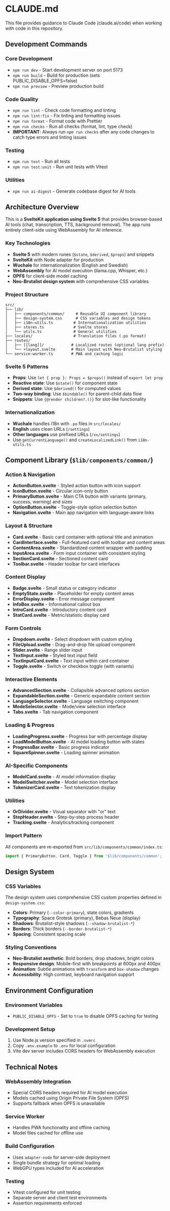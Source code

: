 # CLAUDE.md

This file provides guidance to Claude Code (claude.ai/code) when working with code in this repository.

## Development Commands

### Core Development

- `npm run dev` - Start development server on port 5173
- `npm run build` - Build for production (sets PUBLIC_DISABLE_OPFS=false)
- `npm run preview` - Preview production build

### Code Quality

- `npm run lint` - Check code formatting and linting
- `npm run lint:fix` - Fix linting and formatting issues
- `npm run format` - Format code with Prettier
- `npm run checks` - Run all checks (format, lint, type check)
- **IMPORTANT**: Always run `npm run checks` after any code changes to catch type errors and linting issues

### Testing

- `npm run test` - Run all tests
- `npm run test:unit` - Run unit tests with Vitest

### Utilities

- `npm run ai-digest` - Generate codebase digest for AI tools

## Architecture Overview

This is a **SvelteKit application using Svelte 5** that provides browser-based AI tools (chat, transcription, TTS, background removal). The app runs entirely client-side using WebAssembly for AI inference.

### Key Technologies

- **Svelte 5** with modern runes (`$state`, `$derived`, `$props`) and snippets
- **SvelteKit** with Node adapter for production
- **Wuchale** for internationalization (English and Swedish)
- **WebAssembly** for AI model execution (llama.cpp, Whisper, etc.)
- **OPFS** for client-side model caching
- **Neo-Brutalist design system** with comprehensive CSS variables

### Project Structure

```
src/
├── lib/
│   ├── components/common/     # Reusable UI component library
│   ├── design-system.css      # CSS variables and design tokens
│   ├── i18n-utils.ts         # Internationalization utilities
│   ├── stores.ts             # Svelte stores
│   └── utils.ts              # General utilities
├── locales/                  # Translation files (.po format)
├── routes/
│   ├── [[lang]]/            # Localized routes (optional lang prefix)
│   └── +layout.svelte       # Main layout with Neo-Brutalist styling
└── service-worker.ts        # PWA and caching logic
```

### Svelte 5 Patterns

- **Props**: Use `let { prop }: Props = $props()` instead of `export let prop`
- **Reactive state**: Use `$state()` for component state
- **Derived state**: Use `$derived()` for computed values
- **Two-way binding**: Use `$bindable()` for parent-child data flow
- **Snippets**: Use `{@render children?.()}` for slot-like functionality

### Internationalization

- **Wuchale** handles i18n with `.po` files in `src/locales/`
- **English** uses clean URLs (`/settings`)
- **Other languages** use prefixed URLs (`/sv/settings`)
- Use `getCurrentLanguage()` and `createLocalizedLink()` from `i18n-utils.ts`

## Component Library (`$lib/components/common/`)

### Action & Navigation

- **ActionButton.svelte** - Styled action button with icon support
- **IconButton.svelte** - Circular icon-only button
- **PrimaryButton.svelte** - Main CTA button with variants (primary, success, warning) and sizes
- **OptionButton.svelte** - Toggle-style option selection button
- **Navigation.svelte** - Main app navigation with language-aware links

### Layout & Structure

- **Card.svelte** - Basic card container with optional title and animation
- **CardInterface.svelte** - Full-featured card with toolbar and content areas
- **ContentArea.svelte** - Standardized content wrapper with padding
- **InputArea.svelte** - Form input container with consistent styling
- **SectionCard.svelte** - Sectioned content card
- **Toolbar.svelte** - Header toolbar for card interfaces

### Content Display

- **Badge.svelte** - Small status or category indicator
- **EmptyState.svelte** - Placeholder for empty content areas
- **ErrorDisplay.svelte** - Error message component
- **InfoBox.svelte** - Informational callout box
- **IntroCard.svelte** - Introductory content card
- **StatCard.svelte** - Metric/statistic display card

### Form Controls

- **Dropdown.svelte** - Select dropdown with custom styling
- **FileUpload.svelte** - Drag-and-drop file upload component
- **Slider.svelte** - Range slider input
- **TextInput.svelte** - Styled text input field
- **TextInputCard.svelte** - Text input within card container
- **Toggle.svelte** - Switch or checkbox toggle (with variants)

### Interactive Elements

- **AdvancedSection.svelte** - Collapsible advanced options section
- **ExpandableSection.svelte** - Generic expandable content section
- **LanguageSelector.svelte** - Language switching component
- **ModeSelector.svelte** - Mode/view selection interface
- **Tabs.svelte** - Tab navigation component

### Loading & Progress

- **LoadingProgress.svelte** - Progress bar with percentage display
- **LoadModelButton.svelte** - AI model loading button with states
- **ProgressBar.svelte** - Basic progress indicator
- **SquareSpinner.svelte** - Loading spinner animation

### AI-Specific Components

- **ModelCard.svelte** - AI model information display
- **ModelSwitcher.svelte** - Model selection interface
- **TokenizerCard.svelte** - Text tokenization display

### Utilities

- **OrDivider.svelte** - Visual separator with "or" text
- **StepHeader.svelte** - Step-by-step process header
- **Tracking.svelte** - Analytics/tracking component

### Import Pattern

All components are re-exported from `src/lib/components/common/index.ts`:

```ts
import { PrimaryButton, Card, Toggle } from '$lib/components/common';
```

## Design System

### CSS Variables

The design system uses comprehensive CSS custom properties defined in `design-system.css`:

- **Colors**: Primary (`--color-primary`), state colors, gradients
- **Typography**: Space Grotesk (primary), Bebas Neue (display)
- **Shadows**: Brutalist-style shadows (`--shadow-brutalist-*`)
- **Borders**: Thick borders (`--border-brutalist-*`)
- **Spacing**: Consistent spacing scale

### Styling Conventions

- **Neo-Brutalist aesthetic**: Bold borders, drop shadows, bright colors
- **Responsive design**: Mobile-first with breakpoints at 600px and 400px
- **Animation**: Subtle animations with `transform` and `box-shadow` changes
- **Accessibility**: High contrast, keyboard navigation support

## Environment Configuration

### Environment Variables

- `PUBLIC_DISABLE_OPFS` - Set to `true` to disable OPFS caching for testing

### Development Setup

1. Use Node.js version specified in `.nvmrc`
2. Copy `.env.example` to `.env` for local configuration
3. Vite dev server includes CORS headers for WebAssembly execution

## Technical Notes

### WebAssembly Integration

- Special CORS headers required for AI model execution
- Models cached using Origin Private File System (OPFS)
- Supports fallback when OPFS is unavailable

### Service Worker

- Handles PWA functionality and offline caching
- Model files cached for offline use

### Build Configuration

- Uses `adapter-node` for server-side deployment
- Single bundle strategy for optimal loading
- WebGPU types included for AI acceleration

### Testing

- Vitest configured for unit testing
- Separate server and client test environments
- Assertion requirements enforced
